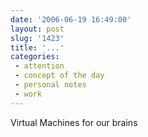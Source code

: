 ```yaml
---
date: '2006-06-19 16:49:00'
layout: post
slug: '1423'
title: '...'
categories:
 - attention
 - concept of the day
 - personal notes
 - work
---
```


Virtual Machines for our brains
